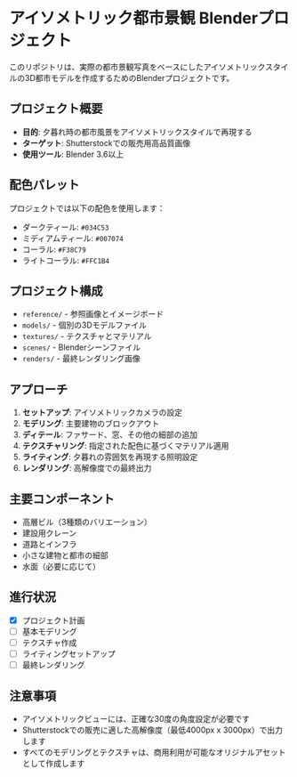 # アイソメトリック都市景観 Blenderプロジェクト

このリポジトリは、実際の都市景観写真をベースにしたアイソメトリックスタイルの3D都市モデルを作成するためのBlenderプロジェクトです。

## プロジェクト概要

- **目的**: 夕暮れ時の都市風景をアイソメトリックスタイルで再現する
- **ターゲット**: Shutterstockでの販売用高品質画像
- **使用ツール**: Blender 3.6以上

## 配色パレット

プロジェクトでは以下の配色を使用します：

- ダークティール: `#034C53`
- ミディアムティール: `#007074`
- コーラル: `#F38C79`
- ライトコーラル: `#FFC1B4`

## プロジェクト構成

- `reference/` - 参照画像とイメージボード
- `models/` - 個別の3Dモデルファイル
- `textures/` - テクスチャとマテリアル
- `scenes/` - Blenderシーンファイル
- `renders/` - 最終レンダリング画像

## アプローチ

1. **セットアップ**: アイソメトリックカメラの設定
2. **モデリング**: 主要建物のブロックアウト
3. **ディテール**: ファサード、窓、その他の細部の追加
4. **テクスチャリング**: 指定された配色に基づくマテリアル適用
5. **ライティング**: 夕暮れの雰囲気を再現する照明設定
6. **レンダリング**: 高解像度での最終出力

## 主要コンポーネント

- 高層ビル（3種類のバリエーション）
- 建設用クレーン
- 道路とインフラ
- 小さな建物と都市の細部
- 水面（必要に応じて）

## 進行状況

- [x] プロジェクト計画
- [ ] 基本モデリング
- [ ] テクスチャ作成
- [ ] ライティングセットアップ
- [ ] 最終レンダリング

## 注意事項

- アイソメトリックビューには、正確な30度の角度設定が必要です
- Shutterstockでの販売に適した高解像度（最低4000px x 3000px）で出力します
- すべてのモデリングとテクスチャは、商用利用が可能なオリジナルアセットとして作成します